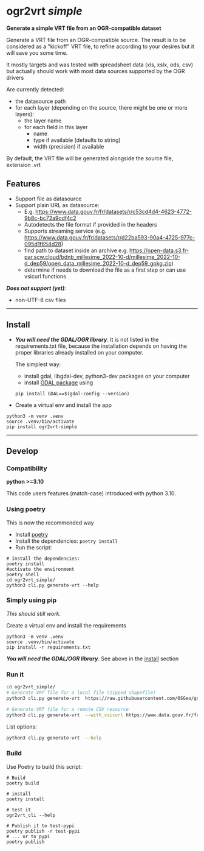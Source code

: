 # ogr2vrt *simple*
**Generate a simple VRT file from an OGR-compatible dataset**

Generate a VRT file from an OGR-compatible source.
The result is to be considered as a "kickoff" VRT file, to refine according to your desires
but it will save you some time.

It mostly targets and was tested with spreadsheet data (xls, xslx, ods, csv) but actually should work with most data sources supported by the OGR drivers

Are currently detected:
- the datasource path
- for each layer (depending on the source, there might be one or more layers):
  - the layer name
  - for each field in this layer
    - name
    - type if available (defaults to string)
    - width (precision) if available

By default, the VRT file will be generated alongside the source file, extension .vrt

## Features
- Support file as datasource
- Support plain URL as datasource:
  - E.g. https://www.data.gouv.fr/fr/datasets/r/c53cd4d4-4623-4772-9b8c-bc72a9cdf4c2
  - Autodetects the file format if provided in the headers
  - Supports streaming service (e.g. https://www.data.gouv.fr/fr/datasets/r/d22ba593-90a4-4725-977c-095d1f654d28)
  - find path to dataset inside an archive e.g. https://open-data.s3.fr-par.scw.cloud/bdnb_millesime_2022-10-d/millesime_2022-10-d_dep59/open_data_millesime_2022-10-d_dep59_gpkg.zip)
  - determine if needs to download the file as a first step or can use vsicurl functions

**_Does not support (yet)_**:
- non-UTF-8 csv files

---

## Install
- _**You will need the GDAL/OGR library**_. It is not listed in the requirements.txt file, because the installation depends on having the proper libraries already installed on your computer.

  The simplest way:
  - install gdal, libgdal-dev, python3-dev packages on your computer
  - install [GDAL package](https://pypi.org/project/GDAL/) using 
  ```
  pip install GDAL==$(gdal-config --version)
  ```

- Create a virtual env and install the app
```
python3 -m venv .venv
source .venv/bin/activate
pip install ogr2vrt-simple
```

---
## Develop
  
### Compatibility
**python >=3.10**

This code users features (match-case) introduced with python 3.10. 

### Using poetry
This is now the recommended way

- Install [poetry](https://python-poetry.org/docs/#installation)
- Install the dependencies: `poetry install`
- Run the script:
```
# Install the dependencies: 
poetry install
#activate the environment
poetry shell 
cd ogr2vrt_simple/
python3 cli.py generate-vrt --help
```


### Simply using pip
_This should still work._ 

Create a virtual env and install the requirements
```
python3 -m venv .venv
source .venv/bin/activate
pip install -r requirements.txt
```

_**You will need the GDAL/OGR library**_. See above in the [install](#install) section
      
### Run it
```bash
cd ogr2vrt_simple/
# Generate VRT file for a local file (zipped shapefile)
python3 cli.py generate-vrt  https://raw.githubusercontent.com/OSGeo/gdal/master/autotest/ogr/data/shp/poly.zip

# Generate VRT file for a remote CSV resource
python3 cli.py generate-vrt  --with_vsicurl https://www.data.gouv.fr/fr/datasets/r/c53cd4d4-4623-4772-9b8c-bc72a9cdf4c2
```

List options: 
```bash
python3 cli.py generate-vrt  --help
````

### Build

Use Poetry to build this script:
```
# Build
poetry build

# install 
poetry install

# test it
ogr2vrt_cli --help

# Publish it to test-pypi
poetry publish -r test-pypi
# ... or to pypi
poetry publish
```